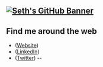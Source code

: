 [![Seth's GitHub Banner](GitHubHeader.png)](https://setharvila.com)
---
## Find me around the web
- ([Website](https://setharvila.com))
- ([LinkedIn](https://linkedin.com/in/setharvila))
- ([Twitter](https://twitter.com/Seth_Arvila))
--
